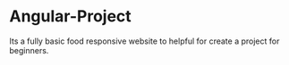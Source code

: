 # Angular-Project
Its a fully basic food responsive website to helpful for create a project for beginners.
